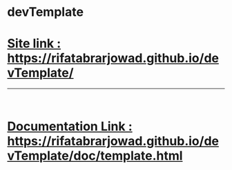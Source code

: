# devTemplate
<h1><a href="https://rifatabrarjowad.github.io/devTemplate/">Site link : https://rifatabrarjowad.github.io/devTemplate/</a></h1>
<hr/><br/>

<h1><a href="https://rifatabrarjowad.github.io/devTemplate/doc/template.html">Documentation Link : https://rifatabrarjowad.github.io/devTemplate/doc/template.html</a></h1>
